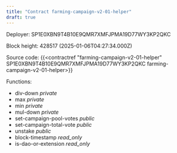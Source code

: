 ```yaml
---
title: "Contract farming-campaign-v2-01-helper"
draft: true
---
```

Deployer: SP1E0XBN9T4B10E9QMR7XMFJPMA19D77WY3KP2QKC


 



Block height: 428517 (2025-01-06T04:27:34.000Z)

Source code: {{<contractref "farming-campaign-v2-01-helper" SP1E0XBN9T4B10E9QMR7XMFJPMA19D77WY3KP2QKC farming-campaign-v2-01-helper>}}

Functions:

* div-down _private_
* max _private_
* min _private_
* mul-down _private_
* set-campaign-pool-votes _public_
* set-campaign-total-vote _public_
* unstake _public_
* block-timestamp _read_only_
* is-dao-or-extension _read_only_
